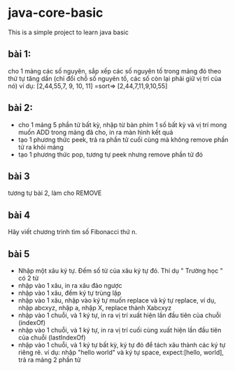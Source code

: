 # java-core-basic
This is a simple project to learn java basic

## bài 1: 
cho 1 mảng các số nguyên, sắp xếp các số nguyên tố trong mảng đó theo thứ tự tăng dần (chỉ đổi chỗ số nguyên tố, các số còn lại phải giữ vị trí của nó)
ví dụ: [2,44,55,7, 9, 10, 11] =sort=> [2,44,7,11,9,10,55]
## bài 2:
- cho 1 mảng 5 phần tử bất kỳ, nhập từ bàn phím 1 số bất kỳ và vị trí mong muốn ADD trong mảng đã cho, in ra màn hình kết quả
- tạo 1 phương thức peek, trả ra phần tử cuối cùng mà không remove phần tử ra khỏi mảng
- tạo 1 phương thức pop, tương tự peek nhưng remove phần tử đó
## bài 3
tương tự bài 2, làm cho REMOVE
## bài 4
Hãy viết chương trình tìm số Fibonacci thứ n.
## bài 5
 - Nhập một xâu ký tự. Đếm số từ của xâu ký tự đó. Thí dụ " Trường học " có 2 từ
 - nhập vào 1 xâu, in ra xâu đảo ngược
 - nhập vào 1 xâu, đếm ký tự trùng lặp
 - nhập vào 1 xâu, nhập vào ký tự muốn replace và ký tự rẹplace, ví dụ, nhập abcxyz, nhập a, nhập X, replace thành Xabcxyz
 - nhập vào 1 chuỗi, và 1 ký tự, in ra vị trí xuất hiện lần đầu tiên của chuỗi (indexOf)
 - nhập vào 1 chuỗi, và 1 ký tự, in ra vị trí cuối cùng xuất hiện lần đầu tiên của chuỗi (lastIndexOf)
 - nhập vào 1 chuỗi, và 1 ký tự bất kỳ, ký tự đó để tách xâu thành các ký tự riêng rẽ. ví dụ:
 nhập "hello world" và ký tự space, expect:[hello, world], trả ra mảng 2 phần tử
 

